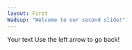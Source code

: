 ```yaml
---
layout: First
Wadsup: "Welcome to our second slide!"
---
```

Your text
Use the left arrow to go back!
